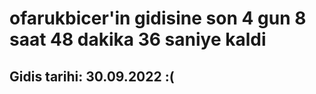 # ofarukbicer'in gidisine son 4 gun 8 saat 48 dakika 36 saniye kaldi

## Gidis tarihi: 30.09.2022 :(